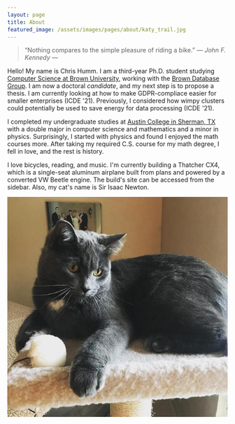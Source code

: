 ```yaml
---
layout: page
title: About
featured_image: /assets/images/pages/about/katy_trail.jpg
---
```


>“Nothing compares to the simple pleasure of riding a bike.” <cite>― John F. Kennedy ―</cite>

Hello!
My name is Chris Humm.
I am a third-year Ph.D. student studying [Computer Science at Brown University](https://cs.brown.edu/), working with the [Brown Database Group](https://brownbigdata.github.io/).
I am now a doctoral *candidate*, and my next step is to propose a thesis.
I am currently looking at how to make GDPR-compliace easier for smaller enterprises (ICDE '21).
Previously, I considered how wimpy clusters could potentially be used to save energy for data processing (ICDE '21).

I completed my undergraduate studies at [Austin College in Sherman, TX](https://www.austincollege.edu/) with a double major in computer science and mathematics and a minor in physics.
Surprisingly, I started with physics and found I enjoyed the math courses more.
After taking my required C.S. course for my math degree, I fell in love, and the rest is history.

I love bicycles, reading, and music.
I'm currently building a Thatcher CX4, which is a single-seat aluminum airplane built from plans and powered by a converted VW Beetle engine.
The build's site can be accessed from the sidebar.
Also, my cat's name is Sir Isaac Newton.

![Sir Isaac Newton](/assets/images/pages/about/newton.jpg)
